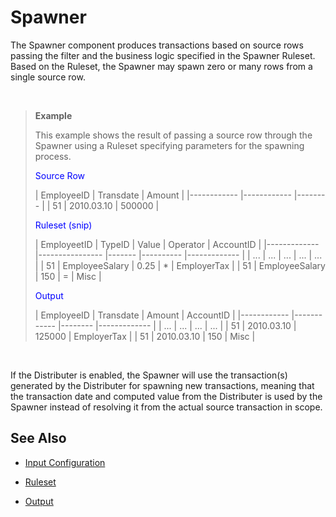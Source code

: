 
# Spawner

The Spawner component produces transactions based on source rows passing the filter and the business logic specified in the Spawner Ruleset. Based on the Ruleset, the Spawner may spawn zero or many rows from a single source row. 

<br/>

>**Example**
>
 >This example shows the result of passing a source row through the Spawner using a Ruleset specifying parameters for the spawning process.
>
>
 ><span style="color: blue;">Source Row</span>
>
>| EmployeeID 	| Transdate  	| Amount 	|
|------------	|------------	|--------	|
| 51         	| 2010.03.10 	| 500000 	|
>
><span style="color: blue;">Ruleset (snip)</span>
>
>| EmployeetID 	| TypeID         	| Value 	| Operator 	| AccountID   	|
|-------------	|----------------	|-------	|----------	|-------------	|
| ...         	| ...            	| ...   	| ...      	| ...         	|
| 51          	| EmployeeSalary 	| 0.25  	| \*       	| EmployerTax 	|
| 51          	| EmployeeSalary 	| 150   	| =        	| Misc        	|
>
><span style="color: blue;">Output</span>
>
>| EmployeeID 	| Transdate  	| Amount 	| AccountID   	|
|------------	|------------	|--------	|-------------	|
| ...        	| ...        	| ...    	| ...         	|
| 51         	| 2010.03.10 	| 125000 	| EmployerTax 	|
| 51         	| 2010.03.10 	| 150    	| Misc        	|

<br/>

If the Distributer is enabled, the Spawner will use the transaction(s) generated by the Distributer for spawning new transactions, meaning that the transaction date and computed value from the Distributer is used by the Spawner instead of resolving it from the actual source transaction in scope.
<br/>

## See Also

* [Input Configuration](spawner/inputconfig.md)

* [Ruleset](spawner/ruleset.md)

* [Output](spawner/output.md)